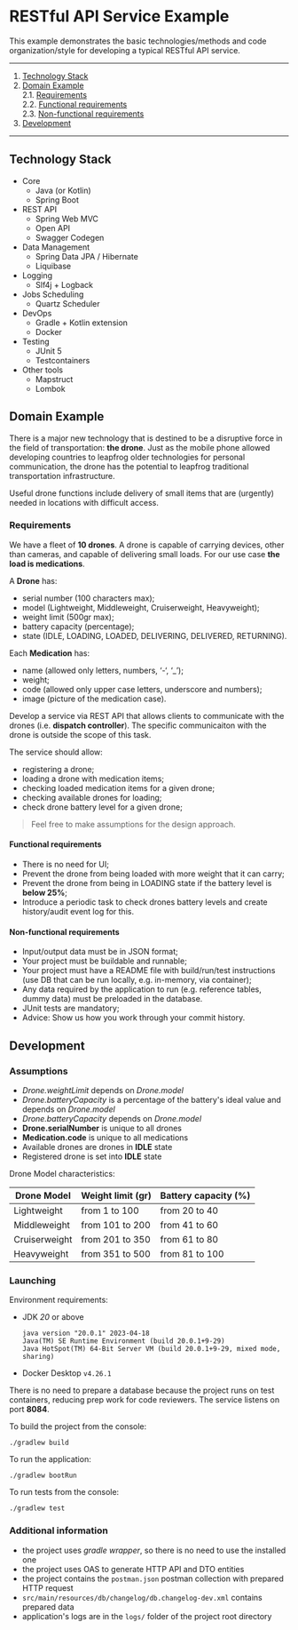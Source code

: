 # RESTful API Service Example

This example demonstrates the basic technologies/methods and code organization/style 
for developing a typical RESTful API service.

---
1. [Technology Stack](#technology-stack)  
2. [Domain Example](#domain-example)  
   2.1. [Requirements](#requirements)  
   2.2. [Functional requirements](#functional-requirements)  
   2.3. [Non-functional requirements](#non-functional-requirements)  
3. [Development](#development)
---

## Technology Stack

- Core
  - Java (or Kotlin)
  - Spring Boot
- REST API
  - Spring Web MVC
  - Open API
  - Swagger Codegen
- Data Management
  - Spring Data JPA / Hibernate
  - Liquibase
- Logging
  - Slf4j + Logback
- Jobs Scheduling
  - Quartz Scheduler
- DevOps
  - Gradle + Kotlin extension
  - Docker
- Testing
  - JUnit 5
  - Testcontainers
- Other tools
  - Mapstruct
  - Lombok

## Domain Example

There is a major new technology that is destined to be a disruptive force in the field 
of transportation: **the drone**. Just as the mobile phone allowed developing countries 
to leapfrog older technologies for personal communication, the drone has the potential 
to leapfrog traditional transportation infrastructure.

Useful drone functions include delivery of small items that are (urgently) needed in 
locations with difficult access.

### Requirements

We have a fleet of **10 drones**. A drone is capable of carrying devices, other than cameras, 
and capable of delivering small loads. For our use case **the load is medications**.

A **Drone** has:
- serial number (100 characters max);
- model (Lightweight, Middleweight, Cruiserweight, Heavyweight);
- weight limit (500gr max);
- battery capacity (percentage);
- state (IDLE, LOADING, LOADED, DELIVERING, DELIVERED, RETURNING).

Each **Medication** has: 
- name (allowed only letters, numbers, ‘-‘, ‘_’);
- weight;
- code (allowed only upper case letters, underscore and numbers);
- image (picture of the medication case).

Develop a service via REST API that allows clients to communicate with the drones 
(i.e. **dispatch controller**). The specific communicaiton with the drone is outside the scope of this task. 

The service should allow:
- registering a drone;
- loading a drone with medication items;
- checking loaded medication items for a given drone; 
- checking available drones for loading;
- check drone battery level for a given drone;

> Feel free to make assumptions for the design approach.

#### Functional requirements

- There is no need for UI;
- Prevent the drone from being loaded with more weight that it can carry;
- Prevent the drone from being in LOADING state if the battery level is **below 25%**;
- Introduce a periodic task to check drones battery levels and create history/audit event log for this.

#### Non-functional requirements

- Input/output data must be in JSON format;
- Your project must be buildable and runnable;
- Your project must have a README file with build/run/test instructions (use DB that can be run locally, e.g. in-memory, via container);
- Any data required by the application to run (e.g. reference tables, dummy data) must be preloaded in the database.
- JUnit tests are mandatory;
- Advice: Show us how you work through your commit history.

## Development

### Assumptions

- *Drone.weightLimit* depends on *Drone.model*
- *Drone.batteryCapacity* is a percentage of the battery's ideal value and depends on *Drone.model*
- *Drone.batteryCapacity* depends on *Drone.model*
- **Drone.serialNumber** is unique to all drones
- **Medication.code** is unique to all medications
- Available drones are drones in **IDLE** state
- Registered drone is set into **IDLE** state

Drone Model characteristics:

| Drone Model   | Weight limit (gr) | Battery capacity (%) |
|---------------|-------------------|----------------------|
| Lightweight   | from 1 to 100     | from 20 to 40        |
| Middleweight  | from 101 to 200   | from 41 to 60        |
| Cruiserweight | from 201 to 350   | from 61 to 80        |
| Heavyweight   | from 351 to 500   | from 81 to 100       |


### Launching

Environment requirements:

- JDK _20_ or above
  ```shell
  java version "20.0.1" 2023-04-18
  Java(TM) SE Runtime Environment (build 20.0.1+9-29)
  Java HotSpot(TM) 64-Bit Server VM (build 20.0.1+9-29, mixed mode, sharing)
  ```
- Docker Desktop `v4.26.1`

There is no need to prepare a database because the project runs on test containers,
reducing prep work for code reviewers. The service listens on port **8084**.

To build the project from the console:

```shell
./gradlew build
```

To run the application:

```shell
./gradlew bootRun
```

To run tests from the console:

```shell
./gradlew test
```

### Additional information

- the project uses _gradle wrapper_, so there is no need to use the installed one
- the project uses OAS to generate HTTP API and DTO entities
- the project contains the `postman.json` postman collection with prepared HTTP request
- `src/main/resources/db/changelog/db.changelog-dev.xml` contains prepared data
- application's logs are in the `logs/` folder of the project root directory